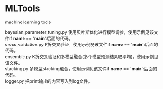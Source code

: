 # MLTools
machine learning tools

bayesian_parameter_tuning.py 使用贝叶斯优化进行模型调参，使用示例见该文件if __name__ == '__main__':后面的代码。  
cross_validation.py K折交叉验证，使用示例见该文件if __name__ == '__main__':后面的代码。  
ensemble.py K折交叉验证和多模型融合(多个模型预测结果取平均)，使用示例见该文件。  
stacking.py 多模型stacking融合，使用示例见该文件if __name__ == '__main__':后面的代码。  
logger.py 把print输出的内容写入到log文件。  
